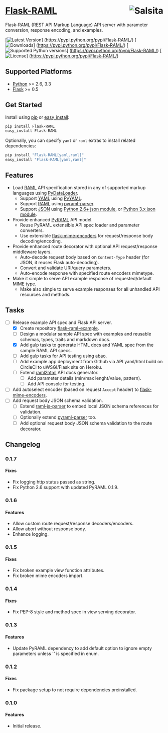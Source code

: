 # [Flask-RAML](https://github.com/salsita/flask-raml) <a href='https://github.com/salsita'><img align='right' title='Salsita' src='https://www.google.com/a/cpanel/salsitasoft.com/images/logo.gif?alpha=1' /></a>

Flask-RAML (REST API Markup Language) API server with parameter conversion, response encoding, and examples.

[![Latest Version](https://pypip.in/version/Flask-RAML/badge.svg)]
(https://pypi.python.org/pypi/Flask-RAML/)
[![Downloads](https://pypip.in/download/Flask-RAML/badge.svg)]
(https://pypi.python.org/pypi/Flask-RAML/)
[![Supported Python versions](https://pypip.in/py_versions/Flask-RAML/badge.svg)]
(https://pypi.python.org/pypi/Flask-RAML/)
[![License](https://pypip.in/license/Flask-RAML/badge.svg)]
(https://pypi.python.org/pypi/Flask-RAML/)


## Supported Platforms

* [Python](http://www.python.org/) >= 2.6, 3.3
* [Flask](http://flask.pocoo.org/) >= 0.5


## Get Started

Install using [pip](https://pip.pypa.io/) or [easy_install](http://pythonhosted.org/setuptools/easy_install.html):
```bash
pip install Flask-RAML
easy_install Flask-RAML
```

Optionally, you can specify `yaml` or `raml` extras to install related dependencies:
```bash
pip install "Flask-RAML[yaml,raml]"
easy_install "Flask-RAML[yaml,raml]"
```


## Features

- Load [RAML](http://raml.org/) API specification stored in any of supported markup languages using [PyDataLoader](https://github.com/salsita/pydataloader).
  - Support [YAML](http://yaml.org/) using [PyYAML](http://pyyaml.org/wiki/PyYAML).
  - Support [RAML](http://raml.org/) using [pyraml-parser](https://github.com/an2deg/pyraml-parser).
  - Support [JSON](http://json.org/) using [Python 2.6+ json module](https://docs.python.org/2/library/json.html), or [Python 3.x json module](https://docs.python.org/3/library/json.html).
- Provide enhanced [PyRAML](https://github.com/salsita/pyraml) API model.
  - Reuse PyRAML extensible API spec loader and parameter converters.
  - Use extensible [flask-mime-encoders](https://github.com/salsita/flask-mime-encoders) for request/response body decoding/encoding.
- Provide enhanced route decorator with optional API request/response middleware layers.
  - Auto-decode request body based on `Content-Type` header (for JSON, it reuses Flask auto-decoding).
  - Convert and validate URI/query parameters.
  - Auto-encode response with specified route encoders mimetype.
- Make it simple to serve API example response of requested/default MIME type.
  - Make also simple to serve example responses for all unhandled API resources and methods.


## Tasks

- [ ] Release example API spec and Flask API server.
  - [x] Create repository [flask-raml-example](https://github.com/salsita/flask-raml-example).
  - [ ] Design a modular sample API spec with examples and reusable schemas, types, traits and markdown docs.
  - [x] Add gulp tasks to generate HTML docs and YAML spec from the sample RAML API specs.
  - [ ] Add gulp tasks for API testing using [abao](https://github.com/cybertk/abao/).
  - [ ] Add example app deployment from Github via API yaml/html build on CircleCI to uWSGI/Flask site on Heroku.
  - [ ] Extend [raml2html](https://github.com/kevinrenskers/raml2html) API docs generator.
    - [ ] Add parameter details (min/max lenght/value, pattern).
    - [ ] Add API console for testing.
- [ ] Add autoselect encoder (based on request `Accept` header) to [flask-mime-encoders](https://github.com/salsita/flask-mime-encoders).
- [ ] Add request body JSON schema validation.
  - [ ] Extend [raml-js-parser](https://github.com/raml-org/raml-js-parser) to embed local JSON schema references for validation.
  - [ ] Optionally extend [pyraml-parser](https://github.com/an2deg/pyraml-parser) too.
  - [ ] Add optional request body JSON schema validation to the route decorator.

## Changelog

### 0.1.7

#### Fixes

- Fix logging http status passed as string.
- Fix Python 2.6 support with updated PyRAML 0.1.9.

### 0.1.6

#### Features

- Allow custom route request/response decoders/encoders.
- Allow abort without response body.
- Enhance logging.

### 0.1.5

#### Fixes

- Fix broken example view function attributes.
- Fix broken mime encoders import.

### 0.1.4

#### Fixes

- Fix PEP-8 style and method spec in view serving decorator.

### 0.1.3

#### Features

- Update PyRAML dependency to add default option to ignore empty parameters unless '' is specified in enum.

### 0.1.2

#### Fixes

- Fix package setup to not require dependencies preinstalled.

### 0.1.0

#### Features

- Initial release.
